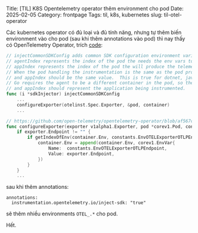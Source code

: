 Title: [TIL] K8S Opentelemetry operator thêm environment cho pod
Date: 2025-02-05
Category: frontpage
Tags: til, k8s, kubernetes
slug: til-otel-operator

Các kubernetes operator có đủ loại và đủ tính năng, nhưng tự thêm biến environment vào cho pod (sau khi thêm annotations vào pod) thì nay thấy có OpenTelemetry Operator, trích [code](https://github.com/open-telemetry/opentelemetry-operator/blob/6782fdfb2a4cb59541bec2299a4553cd952debee/pkg/instrumentation/sdk.go#L296):

```go
// injectCommonSDKConfig adds common SDK configuration environment variables to the necessary pod
// agentIndex represents the index of the pod the needs the env vars to instrument the application.
// appIndex represents the index of the pod the will produce the telemetry.
// When the pod handling the instrumentation is the same as the pod producing the telemetry agentIndex
// and appIndex should be the same value.  This is true for dotnet, java, nodejs, and python instrumentations.
// Go requires the agent to be a different container in the pod, so the agentIndex should represent this new sidecar
// and appIndex should represent the application being instrumented.
func (i *sdkInjector) injectCommonSDKConfig
    ...
	configureExporter(otelinst.Spec.Exporter, &pod, container)
    ...
```

```go
// https://github.com/open-telemetry/opentelemetry-operator/blob/af567cdfd563e8a5c7a221337c4ff5edfbdf63b9/pkg/instrumentation/exporter.go#L17
func configureExporter(exporter v1alpha1.Exporter, pod *corev1.Pod, container *corev1.Container) {
	if exporter.Endpoint != "" {
		if getIndexOfEnv(container.Env, constants.EnvOTELExporterOTLPEndpoint) == -1 {
			container.Env = append(container.Env, corev1.EnvVar{
				Name:  constants.EnvOTELExporterOTLPEndpoint,
				Value: exporter.Endpoint,
			})
		}
	}
    ...
```


sau khi thêm annotations:

```
annotations:
  instrumentation.opentelemetry.io/inject-sdk: "true"
```


sẽ thêm nhiều environments `OTEL_.*` cho pod.

Hết.
